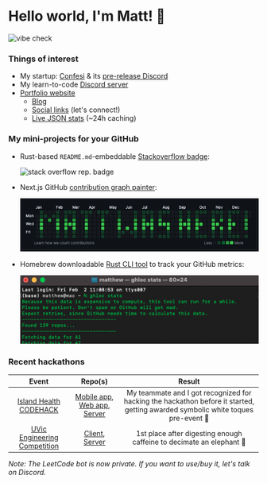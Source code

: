 
# Hello world, I'm Matt! 👋
![vibe check](https://github.com/mattrltrent/random_assets/actions/workflows/unit_tests.yml/badge.svg) 
### Things of interest

- My startup: [Confesi](https://confesi.com) & its [pre-release Discord](https://discord.gg/KRJjBWh4Vn)
- My learn-to-code [Discord server](https://discord.gg/cWHnQFSfMy)
- [Portfolio website](https://matthewtrent.me)
	- [Blog](https://matthewtrent.me/articles)
	- [Social links](https://matthewtrent.me/socials) (let's connect!)
	- [Live JSON stats](https://matthewtrent.me/stats) (~24h caching)

### My mini-projects for your GitHub

- Rust-based `README.md`-embeddable [Stackoverflow badge](https://github.com/mattrltrent/stackoverflow_badge):

	 <img width=280px alt="stack overflow rep. badge" src="https://stackoverflow-badge.herokuapp.com/stackoverflow?username=13029516&period=year"></a>  
- Next.js GitHub [contribution graph painter](https://github.com/mattrltrent/github_painter):

	![](https://raw.githubusercontent.com/mattrltrent/mattrltrent/main/ex_1.JPG)
- Homebrew downloadable [Rust CLI tool](https://github.com/mattrltrent/ghloc) to track your GitHub metrics:


	![](https://raw.githubusercontent.com/mattrltrent/random_assets/main/ghloc.png)

### Recent hackathons

| Event        | Repo(s)           | Result  |
| :-------------: |:-------------:| :-----:|
| [Island Health CODEHACK](https://www.islandhealth.ca)     | [Mobile app](https://github.com/mattrltrent/code_hack_2023_client), [Web app](https://github.com/julhoang/code_hack_patient_app), [Server](https://github.com/mattrltrent/code_hack_2023_server) | My teammate and I got recognized for hacking the hackathon before it started, getting awarded symbolic white toques pre-event 👻 |
| [UVic Engineering Competition](https://onlineacademiccommunity.uvic.ca/ess/university-of-victoria-engineering-competition/)      | [Client](https://github.com/mattrltrent/eng_comp_client), [Server](https://github.com/mattrltrent/eng_comp_server)      |   1st place after digesting enough caffeine to decimate an elephant 🥇 |

*Note: The LeetCode bot is now private. If you want to use/buy it, let's talk on Discord.*
